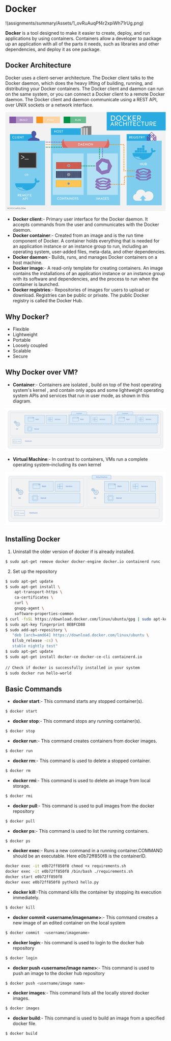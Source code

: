 # Docker

 !(assignments/summary/Assets/1_ovRuAuqPf4r2xpiWh71rUg.png)


**Docker** is a tool designed to make it easier to create, deploy, and run applications by using containers. 
Containers allow a developer to package up an application with all of the parts it needs, such as libraries and other dependencies, and deploy it as one package.


## Docker Architecture

Docker uses a client-server architecture. The Docker client talks to the Docker daemon, which does the heavy lifting of building, running, and distributing your Docker containers. The Docker client and daemon can run on the same system, or you can connect a Docker client to a remote Docker daemon. 
The Docker client and daemon communicate using a REST API, over UNIX sockets or a network interface.

![Docker](assignments/summary/Assets/Docker_Architecture.png)

- **Docker client**:- Primary user interface for the Docker daemon. It accepts commands from the user and communicates with the Docker daemon.
- **Docker container**:- Created from an image and is the run time component of Docker. A container holds everything that is needed for an application instance or an instance group to run, including an operating system,
user-added files, meta-data, and other dependencies.
- **Docker daemon**:- Builds, runs, and manages Docker containers on a host machine.
- **Docker image**:- A read-only template for creating containers. An image contains the installations of an application instance or an instance group with its software and dependencies, 
and the process to run when the container is launched.
- **Docker registries**:- Repositories of images for users to upload or download. Registries can be public or private. The public Docker registry is called the Docker Hub. 

## Why Docker?
- Flexible
- Lightweight
- Portable
- Loosely coupled
- Scalable
- Secure



## Why Docker over VM?

- **Container**:-  Containers are isolated , build on top of the host operating system's kernel , and contain only apps and some lightweight operating system APIs and services that run in user mode, as shown in this diagram.

![Docker](assignments/summary/Assets/container-diagram.png)

- **Virtual Machine**:- In contrast to containers, VMs run a complete operating system–including its own kernel

![Docker](assignments/summary/Assets/virtual-machine-diagram.png)


## Installing Docker 

1. Uninstall the older version of docker if is already installed.
```bash
$ sudo apt-get remove docker docker-engine docker.io containerd runc
```
    
2. Set up the repository
```bash
$ sudo apt-get update
$ sudo apt-get install \
    apt-transport-https \
    ca-certificates \
    curl \
    gnupg-agent \
    software-properties-common
$ curl -fsSL https://download.docker.com/linux/ubuntu/gpg | sudo apt-key add -
$ sudo apt-key fingerprint 0EBFCD88
$ sudo add-apt-repository \
   "deb [arch=amd64] https://download.docker.com/linux/ubuntu \
   $(lsb_release -cs) \
   stable nightly test"
$ sudo apt-get update
$ sudo apt-get install docker-ce docker-ce-cli containerd.io

// Check if docker is successfully installed in your system
$ sudo docker run hello-world

```

## Basic Commands

- **docker start**:- This command starts any stopped container(s).
```bash
$ docker start
```
- **docker stop**:- This command stops any running container(s).
```bash
$ docker stop
```
- **docker run**:- This command creates containers from docker images.
```bash
$ docker run
```
- **docker rm**:- This command is used to delete a stopped container.
```bash
$ docker rm
```
- **docker rmi**:- This command is used to delete an image from local storage.
```bash
$ docker rmi
```
- **docker pull**:- This command is used to pull images from the docker repository
```bash
$ docker pull
```
- **docker ps**:- This command is used to list the running containers.
```bash
$ docker ps
```
- **docker exec**:-  Runs a new command in a running container.COMMAND should be an executable. Here e0b72ff850f8 is the containerID.
```bash
docker exec -it e0b72ff850f8 chmod +x requirements.sh  
docker exec -it e0b72ff850f8 /bin/bash ./requirements.sh
docker start e0b72ff850f8
docker exec e0b72ff850f8 python3 hello.py

```
- **docker kill**:-This command kills the container by stopping its execution immediately.
```bash
$ docker kill
```
- **docker commit  <username/imagename>**:- This command creates a new image of an edited container on the local system
```bash
$ docker commit  <username/imagename>
```
- **docker login**:- his command is used to login to the docker hub repository
```bash
$ docker login
```
- **docker push <username/image name>**:- This command is used to push an image to the docker hub repository
```bash
$ docker push <username/image name>
```
- **docker images**:- This command lists all the locally stored docker images.
```bash
$ docker images
```
- **docker build**:- This command is used to build an image from a specified docker file.
```bash
$ docker build
```






